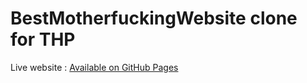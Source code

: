 # BestMotherfuckingWebsite clone for THP
Live website : [Available on GitHub Pages](https://crysicia.github.io/BestMotherfuckingWebsite/)